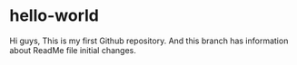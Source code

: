 # hello-world

Hi guys,
This is my first Github repository. And this branch has information about ReadMe file initial changes.
